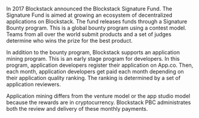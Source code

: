 In 2017 Blockstack announced the Blockstack Signature Fund. The Signature Fund
is aimed at growing an ecosystem of decentralized applications on Blockstack.
The fund releases funds through a Signature Bounty program. This is a global
bounty program using a contest model. Teams from all over the world submit
products and a set of judges determine who wins the prize for the best product.

In addition to the bounty program, Blockstack supports an application mining
program. This is an early stage program for developers. In this program,
application developers register their application on App.co. Then, each month,
application developers get paid each month depending on their application
quality ranking. The ranking is determined by a set of application reviewers.

Application mining differs from the venture model or the app studio model
because the rewards are in cryptocurrency. Blockstack PBC administrates both the
review and delivery of these monthly payments.
